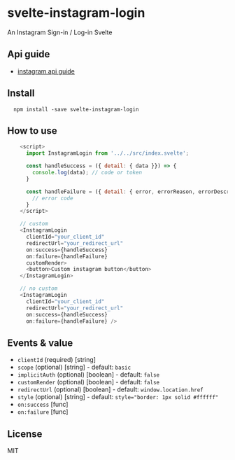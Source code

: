 # svelte-instagram-login

An Instagram Sign-in / Log-in Svelte

## Api guide

- [instagram api guide](https://www.instagram.com/developer/)

## Install
```
  npm install -save svelte-instagram-login
```

## How to use
```js
    <script>
      import InstagramLogin from '../../src/index.svelte';

      const handleSuccess = ({ detail: { data }}) => {
        console.log(data); // code or token
      }

      const handleFailure = ({ detail: { error, errorReason, errorDescription }}) => {
        // error code
      }
    </script>

    // custom
    <InstagramLogin 
      clientId="your_client_id" 
      redirectUrl="your_redirect_url" 
      on:success={handleSuccess}
      on:failure={handleFailure}
      customRender>
      <button>Custom instagram button</button>
    </InstagramLogin>

    // no custom
    <InstagramLogin 
      clientId="your_client_id" 
      redirectUrl="your_redirect_url" 
      on:success={handleSuccess}
      on:failure={handleFailure} />
```
## Events & value

- `clientId` (required) [string]
- `scope` (optional) [string] - default: `basic`
- `implicitAuth` (optional) [boolean] - default: `false`
- `customRender` (optional) [boolean] - default: `false`
- `redirectUrl` (optional) [boolean] - default: `window.location.href`
- `style` (optional) [string] - default: `style="border: 1px solid #ffffff"`
- `on:success` [func]
- `on:failure` [func]

## License

MIT